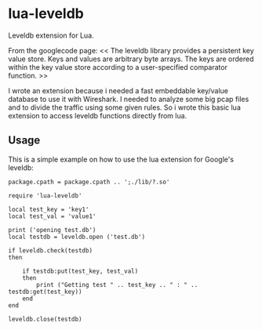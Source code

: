 lua-leveldb
===========

Leveldb extension for Lua.

From the googlecode page:
<< The leveldb library provides a persistent key value store. Keys and values are arbitrary byte arrays.
The keys are ordered within the key value store according to a user-specified comparator function. >>

I wrote an extension because i needed a fast embeddable key/value database to use it with Wireshark.
I needed to analyze some big pcap files and to divide the traffic using some given rules. So i wrote
this basic lua extension to access leveldb functions directly from lua.

Usage
-----
This is a simple example on how to use the lua extension for Google's leveldb:

	package.cpath = package.cpath .. ';./lib/?.so'

	require 'lua-leveldb'

	local test_key = 'key1'
	local test_val = 'value1'

	print ('opening test.db')
	local testdb = leveldb.open ('test.db')

	if leveldb.check(testdb)
	then

		if testdb:put(test_key, test_val)
		then
			print ("Getting test " .. test_key .. " : " .. testdb:get(test_key))
		end
	end

	leveldb.close(testdb)